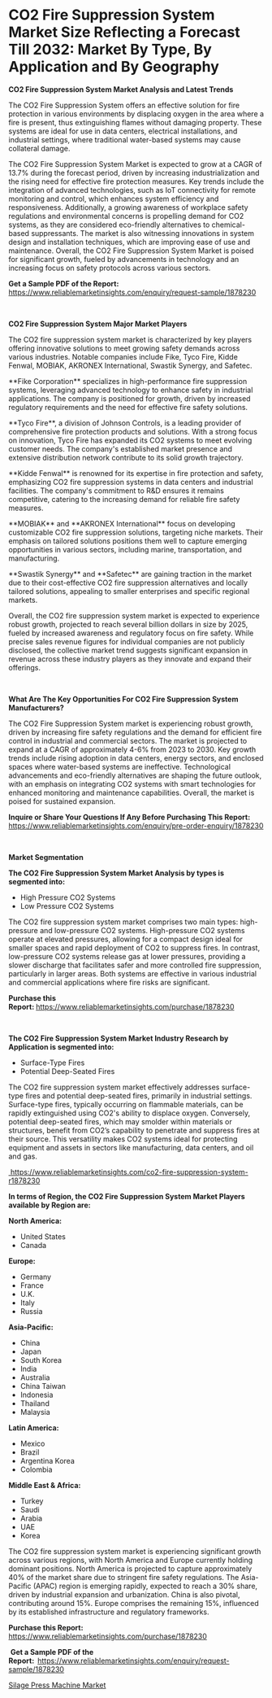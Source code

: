 <p><h1>CO2 Fire Suppression System Market Size Reflecting a Forecast Till 2032: Market By Type, By Application and By Geography</h1></p><p><strong>CO2 Fire Suppression System Market Analysis and Latest Trends</strong></p>
<p><p>The CO2 Fire Suppression System offers an effective solution for fire protection in various environments by displacing oxygen in the area where a fire is present, thus extinguishing flames without damaging property. These systems are ideal for use in data centers, electrical installations, and industrial settings, where traditional water-based systems may cause collateral damage.</p><p>The CO2 Fire Suppression System Market is expected to grow at a CAGR of 13.7% during the forecast period, driven by increasing industrialization and the rising need for effective fire protection measures. Key trends include the integration of advanced technologies, such as IoT connectivity for remote monitoring and control, which enhances system efficiency and responsiveness. Additionally, a growing awareness of workplace safety regulations and environmental concerns is propelling demand for CO2 systems, as they are considered eco-friendly alternatives to chemical-based suppressants. The market is also witnessing innovations in system design and installation techniques, which are improving ease of use and maintenance. Overall, the CO2 Fire Suppression System Market is poised for significant growth, fueled by advancements in technology and an increasing focus on safety protocols across various sectors.</p></p>
<p><strong>Get a Sample PDF of the Report:&nbsp;</strong> <a href="https://www.reliablemarketinsights.com/enquiry/request-sample/1878230?utm_campaign=3584&utm_medium=2&utm_source=Github&utm_content=ia&utm_term=10042025&utm_id=co2-fire-suppression-system">https://www.reliablemarketinsights.com/enquiry/request-sample/1878230</a></p>
<p>&nbsp;</p>
<p><strong>CO2 Fire Suppression System Major Market Players</strong></p>
<p><p>The CO2 fire suppression system market is characterized by key players offering innovative solutions to meet growing safety demands across various industries. Notable companies include Fike, Tyco Fire, Kidde Fenwal, MOBIAK, AKRONEX International, Swastik Synergy, and Safetec.</p><p>**Fike Corporation** specializes in high-performance fire suppression systems, leveraging advanced technology to enhance safety in industrial applications. The company is positioned for growth, driven by increased regulatory requirements and the need for effective fire safety solutions. </p><p>**Tyco Fire**, a division of Johnson Controls, is a leading provider of comprehensive fire protection products and solutions. With a strong focus on innovation, Tyco Fire has expanded its CO2 systems to meet evolving customer needs. The company's established market presence and extensive distribution network contribute to its solid growth trajectory.</p><p>**Kidde Fenwal** is renowned for its expertise in fire protection and safety, emphasizing CO2 fire suppression systems in data centers and industrial facilities. The company's commitment to R&D ensures it remains competitive, catering to the increasing demand for reliable fire safety measures.</p><p>**MOBIAK** and **AKRONEX International** focus on developing customizable CO2 fire suppression solutions, targeting niche markets. Their emphasis on tailored solutions positions them well to capture emerging opportunities in various sectors, including marine, transportation, and manufacturing.</p><p>**Swastik Synergy** and **Safetec** are gaining traction in the market due to their cost-effective CO2 fire suppression alternatives and locally tailored solutions, appealing to smaller enterprises and specific regional markets.</p><p>Overall, the CO2 fire suppression system market is expected to experience robust growth, projected to reach several billion dollars in size by 2025, fueled by increased awareness and regulatory focus on fire safety. While precise sales revenue figures for individual companies are not publicly disclosed, the collective market trend suggests significant expansion in revenue across these industry players as they innovate and expand their offerings.</p></p>
<p>&nbsp;</p>
<p><strong>What Are The Key Opportunities For CO2 Fire Suppression System Manufacturers?</strong></p>
<p><p>The CO2 Fire Suppression System market is experiencing robust growth, driven by increasing fire safety regulations and the demand for efficient fire control in industrial and commercial sectors. The market is projected to expand at a CAGR of approximately 4-6% from 2023 to 2030. Key growth trends include rising adoption in data centers, energy sectors, and enclosed spaces where water-based systems are ineffective. Technological advancements and eco-friendly alternatives are shaping the future outlook, with an emphasis on integrating CO2 systems with smart technologies for enhanced monitoring and maintenance capabilities. Overall, the market is poised for sustained expansion.</p></p>
<p><strong>Inquire or Share Your Questions If Any Before Purchasing This Report:</strong> <a href="https://www.reliablemarketinsights.com/enquiry/pre-order-enquiry/1878230?utm_campaign=3584&utm_medium=2&utm_source=Github&utm_content=ia&utm_term=10042025&utm_id=co2-fire-suppression-system">https://www.reliablemarketinsights.com/enquiry/pre-order-enquiry/1878230</a></p>
<p>&nbsp;</p>
<p><strong>Market Segmentation</strong></p>
<p><strong>The CO2 Fire Suppression System Market Analysis by types is segmented into:</strong></p>
<p><ul><li>High Pressure CO2 Systems</li><li>Low Pressure CO2 Systems</li></ul></p>
<p><p>The CO2 fire suppression system market comprises two main types: high-pressure and low-pressure CO2 systems. High-pressure CO2 systems operate at elevated pressures, allowing for a compact design ideal for smaller spaces and rapid deployment of CO2 to suppress fires. In contrast, low-pressure CO2 systems release gas at lower pressures, providing a slower discharge that facilitates safer and more controlled fire suppression, particularly in larger areas. Both systems are effective in various industrial and commercial applications where fire risks are significant.</p></p>
<p><strong>Purchase this Report:&nbsp;</strong><a href="https://www.reliablemarketinsights.com/purchase/1878230?utm_campaign=3584&utm_medium=2&utm_source=Github&utm_content=ia&utm_term=10042025&utm_id=co2-fire-suppression-system">https://www.reliablemarketinsights.com/purchase/1878230</a></p>
<p>&nbsp;</p>
<p><strong>The CO2 Fire Suppression System Market Industry Research by Application is segmented into:</strong></p>
<p><ul><li>Surface-Type Fires</li><li>Potential Deep-Seated Fires</li></ul></p>
<p><p>The CO2 fire suppression system market effectively addresses surface-type fires and potential deep-seated fires, primarily in industrial settings. Surface-type fires, typically occurring on flammable materials, can be rapidly extinguished using CO2's ability to displace oxygen. Conversely, potential deep-seated fires, which may smolder within materials or structures, benefit from CO2’s capability to penetrate and suppress fires at their source. This versatility makes CO2 systems ideal for protecting equipment and assets in sectors like manufacturing, data centers, and oil and gas.</p></p>
<p><a href="https://www.reliablemarketinsights.com/co2-fire-suppression-system-r1878230?utm_campaign=3584&utm_medium=2&utm_source=Github&utm_content=ia&utm_term=10042025&utm_id=co2-fire-suppression-system">&nbsp;https://www.reliablemarketinsights.com/co2-fire-suppression-system-r1878230</a></p>
<p><strong>In terms of Region, the CO2 Fire Suppression System Market Players available by Region are:</strong></p>
<p>
    <p> <strong> North America: </strong>
        <ul>
            <li>United States</li>
            <li>Canada</li>
        </ul>
        </p> 
    <p> <strong> Europe: </strong>
        <ul>
            <li>Germany</li>
            <li>France</li>
            <li>U.K.</li>
            <li>Italy</li>
            <li>Russia</li>
        </ul>
        </p> 
    <p> <strong> Asia-Pacific: </strong>
        <ul>
            <li>China</li>
            <li>Japan</li>
            <li>South Korea</li>
            <li>India</li>
            <li>Australia</li>
            <li>China Taiwan</li>
            <li>Indonesia</li>
            <li>Thailand</li>
            <li>Malaysia</li>
        </ul>
        </p> 
    <p> <strong> Latin America: </strong>
        <ul>
            <li>Mexico</li>
            <li>Brazil</li>
            <li>Argentina Korea</li>
            <li>Colombia</li>
        </ul>
        </p> 
    <p> <strong> Middle East & Africa: </strong>
        <ul>
            <li>Turkey</li>
            <li>Saudi</li>
            <li>Arabia</li>
            <li>UAE</li>
            <li>Korea</li>
        </ul>
    </p>
    </p>
<p><p>The CO2 fire suppression system market is experiencing significant growth across various regions, with North America and Europe currently holding dominant positions. North America is projected to capture approximately 40% of the market share due to stringent fire safety regulations. The Asia-Pacific (APAC) region is emerging rapidly, expected to reach a 30% share, driven by industrial expansion and urbanization. China is also pivotal, contributing around 15%. Europe comprises the remaining 15%, influenced by its established infrastructure and regulatory frameworks.</p></p>
<p><strong>Purchase this Report: </strong><a href="https://www.reliablemarketinsights.com/purchase/1878230?utm_campaign=3584&utm_medium=2&utm_source=Github&utm_content=ia&utm_term=10042025&utm_id=co2-fire-suppression-system">https://www.reliablemarketinsights.com/purchase/1878230</a></p>
<p>&nbsp;<strong>Get a Sample PDF of the Report:&nbsp;&nbsp;</strong><a href="https://www.reliablemarketinsights.com/enquiry/request-sample/1878230?utm_campaign=3584&utm_medium=2&utm_source=Github&utm_content=ia&utm_term=10042025&utm_id=co2-fire-suppression-system">https://www.reliablemarketinsights.com/enquiry/request-sample/1878230</a></p>
<p><strong></strong></p>
<p><p><a href="https://github.com/gassmkalay/Market-Research-Report-List-1/blob/main/silage-press-machine-market.md?utm_campaign=3584&utm_medium=2&utm_source=Github&utm_content=ia&utm_term=10042025&utm_id=co2-fire-suppression-system">Silage Press Machine Market</a></p></p>